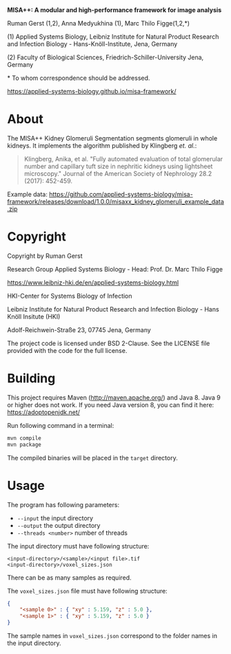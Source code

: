 **MISA++: A modular and high-performance framework for image analysis**

Ruman Gerst (1,2), Anna Medyukhina (1), Marc Thilo Figge(1,2,\*)

(1) Applied Systems Biology, Leibniz Institute for Natural Product Research and Infection Biology - Hans-Knöll-Institute, Jena, Germany

(2) Faculty of Biological Sciences, Friedrich-Schiller-University Jena, Germany

\* To whom correspondence should be addressed.

https://applied-systems-biology.github.io/misa-framework/

# About

The MISA++ Kidney Glomeruli Segmentation segments glomeruli in whole kidneys.
It implements the algorithm published by Klingberg *et. al.*:

> Klingberg, Anika, et al. "Fully automated evaluation of total glomerular number and capillary tuft size in nephritic kidneys using lightsheet microscopy." Journal of the American Society of Nephrology 28.2 (2017): 452-459.

Example data: https://github.com/applied-systems-biology/misa-framework/releases/download/1.0.0/misaxx_kidney_glomeruli_example_data.zip

# Copyright

Copyright by Ruman Gerst

Research Group Applied Systems Biology - Head: Prof. Dr. Marc Thilo Figge

https://www.leibniz-hki.de/en/applied-systems-biology.html

HKI-Center for Systems Biology of Infection

Leibniz Institute for Natural Product Research and Infection Biology - Hans Knöll Insitute (HKI)

Adolf-Reichwein-Straße 23, 07745 Jena, Germany

The project code is licensed under BSD 2-Clause.
See the LICENSE file provided with the code for the full license.

# Building

This project requires Maven (http://maven.apache.org/) and Java 8.
Java 9 or higher does not work. If you need Java version 8, you can find it here: https://adoptopenjdk.net/

Run following command in a terminal: 

```bash
mvn compile
mvn package
```

The compiled binaries will be placed in the `target` directory.

# Usage

The program has following parameters:

* `--input` the input directory
* `--output` the output directory
* `--threads <number>` number of threads

The input directory must have following structure:

```
<input-directory>/<sample>/<input file>.tif
<input-directory>/voxel_sizes.json
```

There can be as many samples as required.

The `voxel_sizes.json` file must have following structure:

```json
{
    "<sample 0>" : { "xy" : 5.159, "z" : 5.0 },
    "<sample 1>" : { "xy" : 5.159, "z" : 5.0 }
}
```

The sample names in `voxel_sizes.json` correspond to the folder names in the input directory.
